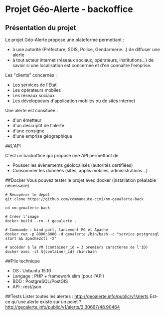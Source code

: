 # Projet Géo-Alerte - backoffice

## Présentation du projet

Le projet Géo-Alerte propose une plateforme permettant :
- à une autorité (Préfecture, SDIS, Police, Gendarmerie...) de diffuser une alerte
- à tout acteur internet (réseaux sociaux, opérateurs, institutions...) de savoir si une localisation est concernée et d'en connaître l'emprise.

Les "clients" concernés :
- Les services de l'Etat
- Les opérateurs mobiles
- Les réseaux sociaux
- Les développeurs d'application mobiles ou de sites internet

Une alerte est consituée :
- d'un émetteur
- d'un descriptif de l'alerte
- d'une consigne
- d'une emprise géographique


##L'API

C'est un backoffice qui propose une API permettant de
- Pousser les évènements géolocalisés (autorités certifiées)
- Consommer les données (sites, applis mobiles, administrations...)

##Docker
Vous pouvez tester le projet avec docker (installation préalable nécessaire)
```shell
# Récupérer le dépôt
git clone https://github.com/communaute-cimi/nm-geoalerte-back

cd nm-geoalerte-back

# Créer l'image
docker build --rm -t geoalerte .

# Commande : bind port, lancement PG et Apache
docker run -p 8000:8000 -d geoalerte /bin/bash -c "service postgresql start && apache2ctl -X"

# accéder à la VM (container_id = 3 premiers caractères de l'ID)
docker exec -it ${container_id} /bin/bash

```

##Pile technique

- OS : Unbuntu 15.10
- Langage : PHP + framework slim (pour l'API)
- BDD : PostgreSQL/PostGIS
- API : rest/json

##Tests
Lister toutes les alertes : http://geoalerte.info/public/v1/alerts
Est-ce qu'une alerte existe sur un point ? http://geoalerte.info/public/v1/alerts/2.30697/48.90464

